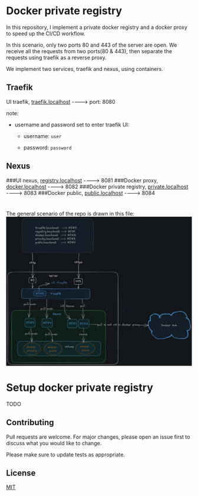 # Docker private registry

In this repository, I implement a private docker registry and a docker proxy to speed up the CI/CD workflow.

In this scenario, only two ports 80 and 443 of the server are open.
We receive all the requests from two ports(80 & 443), then separate the requests using traefik as a reverse proxy.

We implement two services, traefik and nexus, using containers.

## Traefik

UI traefik, [traefik.localhost](https://traefik.localhost/) ----> port: 8080

note:

* username and password set to enter traefik UI:

    - username: `user`

    - password: `password`

## Nexus
###UI nexus, [registry.localhost](https://registry.localhost/)              ----> 8081
###Docker proxy, [docker.localhost](https://docker.localhost/)              ----> 8082
###Docker private registry, [private.localhost](https://private.localhost/) ----> 8083
###Docker public, [public.localhost](https://public.localhost/)             ----> 8084
#

The general scenario of the repo is drawn in this file: ![general structure](./images/Untitled-2023-06-05-1238.png)

# Setup docker private registry

TODO

## Contributing

Pull requests are welcome. For major changes, please open an issue first
to discuss what you would like to change.

Please make sure to update tests as appropriate.

## License

[MIT](https://choosealicense.com/licenses/mit/)
